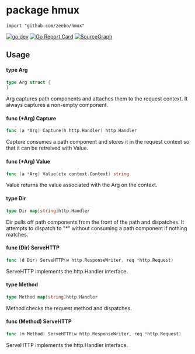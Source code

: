 # package hmux

`import "github.com/zeebo/hmux"`

<p>
  <a href="https://pkg.go.dev/github.com/zeebo/hmux"><img src="https://img.shields.io/badge/doc-reference-007d9b?logo=go&style=flat-square" alt="go.dev" /></a>
  <a href="https://goreportcard.com/report/github.com/zeebo/hmux"><img src="https://goreportcard.com/badge/github.com/zeebo/hmux?style=flat-square" alt="Go Report Card" /></a>
  <a href="https://sourcegraph.com/github.com/zeebo/hmux?badge"><img src="https://sourcegraph.com/github.com/zeebo/hmux/-/badge.svg?style=flat-square" alt="SourceGraph" /></a>
</p>



## Usage

#### type Arg

```go
type Arg struct {
}
```

Arg captures path components and attaches them to the request context. It always
captures a non-empty component.

#### func (*Arg) Capture

```go
func (a *Arg) Capture(h http.Handler) http.Handler
```
Capture consumes a path component and stores it in the request context so that
it can be retreived with Value.

#### func (*Arg) Value

```go
func (a *Arg) Value(ctx context.Context) string
```
Value returns the value associated with the Arg on the context.

#### type Dir

```go
type Dir map[string]http.Handler
```

Dir pulls off path components from the front of the path and dispatches. It
attempts to dispatch to "*" without consuming a path component if nothing
matches.

#### func (Dir) ServeHTTP

```go
func (d Dir) ServeHTTP(w http.ResponseWriter, req *http.Request)
```
ServeHTTP implements the http.Handler interface.

#### type Method

```go
type Method map[string]http.Handler
```

Method checks the request method and dispatches.

#### func (Method) ServeHTTP

```go
func (m Method) ServeHTTP(w http.ResponseWriter, req *http.Request)
```
ServeHTTP implements the http.Handler interface.

